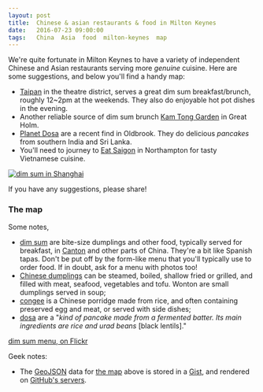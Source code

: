```yaml
---
layout: post
title:  Chinese & asian restaurants & food in Milton Keynes
date:   2016-07-23 09:00:00
tags:   China  Asia  food  milton-keynes  map
---
```



We're quite fortunate in Milton Keynes to have a variety of independent
Chinese and Asian restaurants serving more _genuine_ cuisine.
Here are some suggestions, and below you'll find a handy map:

* [Taipan][] in the theatre district, serves a great dim sum breakfast/brunch,
  roughly 12~2pm at the weekends.
  They also do enjoyable hot pot dishes in the evening.
* Another reliable source of dim sum brunch [Kam Tong Garden][] in Great Holm.
* [Planet Dosa][] are a recent find in Oldbrook.
  They do delicious _pancakes_ from southern India and Sri Lanka.
* You'll need to journey to [Eat Saigon][] in Northampton for tasty Vietnamese cuisine.

[![dim sum in Shanghai][]][dim sum commons]

If you have any suggestions, please share!

### The map
<script src="https://gist.github.com/nfreear/a0a21eacc7a728075a4d.js" webc:keep></script>

Some notes,

* [dim sum][] are bite-size dumplings and other food, typically served for
  breakfast, in [Canton][] and other parts of China.
  They're a bit like Spanish tapas.
  Don't be put off by the form-like menu that you'll typically use to order food.
  If in doubt, ask for a menu with photos too!
* [Chinese dumplings][] can be steamed, boiled, shallow fried or grilled, and
  filled with meat, seafood, vegetables and tofu.
  Wonton are small dumplings served in soup;
* [congee][] is a Chinese porridge made from rice, and often containing
  preserved egg and meat, or served with side dishes;
* [dosa][] are a "_kind of pancake made from a fermented batter.
  Its main ingredients are rice and urad beans_ [black lentils]."


[dim sum menu, on Flickr][]

Geek notes:

* The [GeoJSON][] data for [the map](#the-map) above is stored in a [Gist][],
  and rendered on [GitHub's servers][geo-blog].

[GeoJSON]: http://geojson.org/
[gist]: https://gist.github.com/nfreear/a0a21eacc7a728075a4d#
[geo-blog]: https://github.com/blog/1576-gist-meets-geojson "Gist meets GeoJSON, 7 August 2013"

[Taipan]: http://www.taipan-mk.co.uk/ "Taipan, dim sum, theatre district, MK9 3PU."
[Kam Tong Garden]: http://kamtonggarden.co.uk "Kam Tong Garden, dim sum, Great Holm, MK8 9BY."
[Planet Dosa-X]: http://www.planetdosa.co.uk/ "[poor accessibility!]"
[Planet Dosa]: https://facebook.com/PlanetDosa/
    "Planet Dosa on Facebrook, sri lankan, Oldbrook, MK6 2RX."
[Eat Saigon]: http://www.eatsaigon.com/ "Eat Saigon, vietnamese, Northampton, NN1 1RA."
[dim sum]: https://en.wikipedia.org/wiki/Dim_sum "Dim sum, on Wikipedia"
[Canton]: https://en.wikipedia.org/wiki/Guangdong "Canton or Guangdong"
[congee]: https://en.wikipedia.org/wiki/Congee "Rice porridge, on Wikipedia"
[dim sum in Shanghai]: https://upload.wikimedia.org/wikipedia/commons/e/ef/Dimsum-shanghai.JPG
[dim sum commons]: https://commons.wikimedia.org/wiki/File:Dimsum-shanghai.JPG
    "Baskets of steamed dim sum, Shanghai, on Wikimedia Commons [CC:by-sa]"
[dim sum menu image-X]: https://c2.staticflickr.com/5/4031/4680067777_c87bd5f130_b.jpg
[dim sum menu, on Flickr]: https://flickr.com/photos/cloudywind/4680067777#!__EMBED_ME__
    "A dim sum menu, by Cloudywind, on Flickr [CC:by-nc]"
[chinese dumplings]: https://google.com/search?q=chinese+dumplings
[dosa]: https://en.wikipedia.org/wiki/Dosa "Dosa, on Wikipedia"

[end]: //End.
